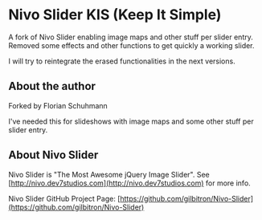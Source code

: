 # Nivo Slider KIS (Keep It Simple)

A fork of Nivo Slider enabling image maps and other stuff per slider entry.
Removed some effects and other functions to get quickly a working slider.

I will try to reintegrate the erased functionalities in the next versions.

## About the author

Forked by Florian Schuhmann

I've needed this for slideshows with image maps and some other stuff per slider entry.

## About Nivo Slider

Nivo Slider is "The Most Awesome jQuery Image Slider". See [http://nivo.dev7studios.com](http://nivo.dev7studios.com) for more info.

Nivo Slider GitHub Project Page: [https://github.com/gilbitron/Nivo-Slider](https://github.com/gilbitron/Nivo-Slider)

